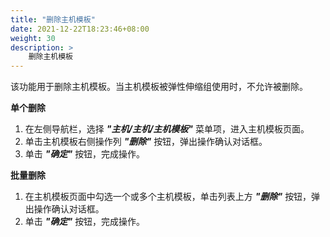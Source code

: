 ```yaml
---
title: "删除主机模板"
date: 2021-12-22T18:23:46+08:00
weight: 30
description: >
    删除主机模板
---
```


该功能用于删除主机模板。当主机模板被弹性伸缩组使用时，不允许被删除。

**单个删除**

1. 在左侧导航栏，选择 **_"主机/主机/主机模板"_** 菜单项，进入主机模板页面。
2. 单击主机模板右侧操作列 **_"删除"_** 按钮，弹出操作确认对话框。
2. 单击 **_"确定"_** 按钮，完成操作。

**批量删除**

1. 在主机模板页面中勾选一个或多个主机模板，单击列表上方 **_"删除"_** 按钮，弹出操作确认对话框。
2. 单击 **_"确定"_** 按钮，完成操作。